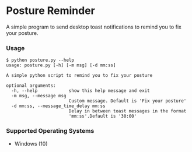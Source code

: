 # Posture Reminder

A simple program to send desktop toast notifications to remind you to fix your
posture.

### Usage

```
$ python posture.py --help
usage: posture.py [-h] [-m msg] [-d mm:ss]

A simple python script to remind you to fix your posture

optional arguments:
  -h, --help            show this help message and exit
  -m msg, --message msg
                        Custom message. Default is 'Fix your posture'
  -d mm:ss, --message_time_delay mm:ss
                        Delay in between toast messages in the format
                        'mm:ss'.Default is '30:00'
```

### Supported Operating Systems

- Windows (10)